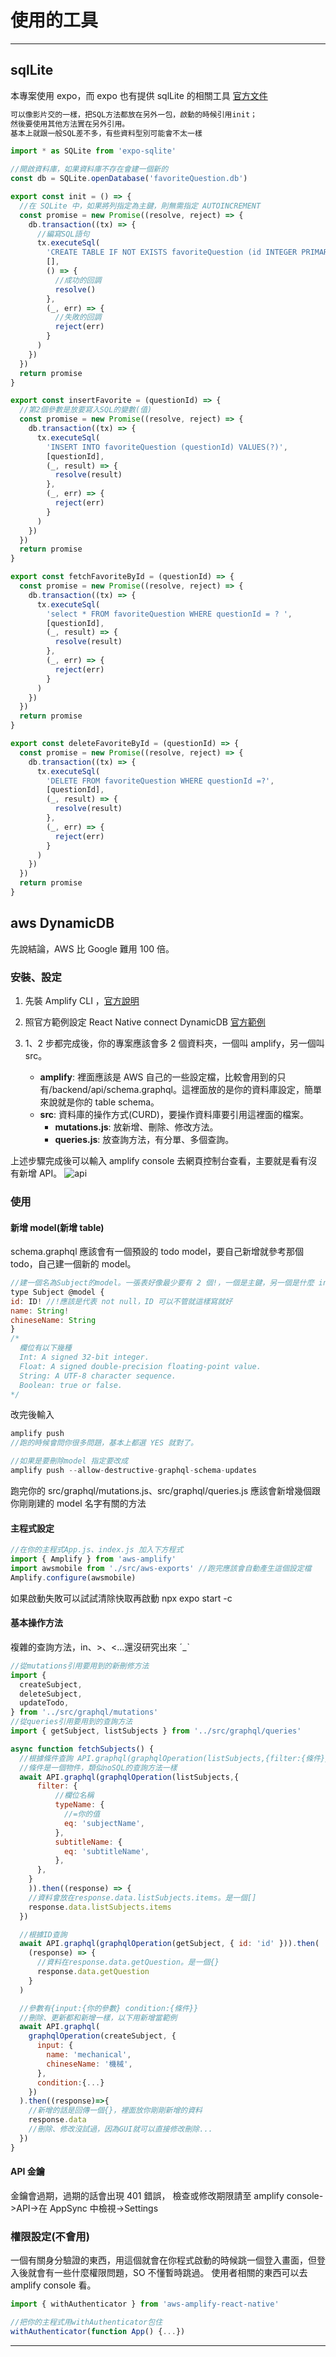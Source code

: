 # 使用的工具

---

## sqlLite

本專案使用 expo，而 expo 也有提供 sqlLite 的相關工具
[官方文件](https://docs.expo.dev/versions/latest/sdk/sqlite/ 'SQLite')

```javascript
可以像影片交的一樣，把SQL方法都放在另外一包，啟動的時候引用init；
然後要使用其他方法實在另外引用。
基本上就跟一般SQL差不多，有些資料型別可能會不太一樣

import * as SQLite from 'expo-sqlite'

//開啟資料庫，如果資料庫不存在會建一個新的
const db = SQLite.openDatabase('favoriteQuestion.db')

export const init = () => {
  //在 SQLite 中，如果將列指定為主鍵，則無需指定 AUTOINCREMENT
  const promise = new Promise((resolve, reject) => {
    db.transaction((tx) => {
      //編寫SQL語句
      tx.executeSql(
        'CREATE TABLE IF NOT EXISTS favoriteQuestion (id INTEGER PRIMARY KEY NOT NULL , questionId TEXT NOT NULL);',
        [],
        () => {
          //成功的回調
          resolve()
        },
        (_, err) => {
          //失敗的回調
          reject(err)
        }
      )
    })
  })
  return promise
}

export const insertFavorite = (questionId) => {
  //第2個參數是放要寫入SQL的變數(值)
  const promise = new Promise((resolve, reject) => {
    db.transaction((tx) => {
      tx.executeSql(
        'INSERT INTO favoriteQuestion (questionId) VALUES(?)',
        [questionId],
        (_, result) => {
          resolve(result)
        },
        (_, err) => {
          reject(err)
        }
      )
    })
  })
  return promise
}

export const fetchFavoriteById = (questionId) => {
  const promise = new Promise((resolve, reject) => {
    db.transaction((tx) => {
      tx.executeSql(
        'select * FROM favoriteQuestion WHERE questionId = ? ',
        [questionId],
        (_, result) => {
          resolve(result)
        },
        (_, err) => {
          reject(err)
        }
      )
    })
  })
  return promise
}

export const deleteFavoriteById = (questionId) => {
  const promise = new Promise((resolve, reject) => {
    db.transaction((tx) => {
      tx.executeSql(
        'DELETE FROM favoriteQuestion WHERE questionId =?',
        [questionId],
        (_, result) => {
          resolve(result)
        },
        (_, err) => {
          reject(err)
        }
      )
    })
  })
  return promise
}

```

## aws DynamicDB

先說結論，AWS 比 Google 難用 100 倍。

### 安裝、設定

1. 先裝 Amplify CLI ，[官方說明](https://docs.amplify.aws/cli/start/install/ '官方說明')
2. 照官方範例設定 React Native connect DynamicDB [官方範例](https://docs.aws.amazon.com/prescriptive-guidance/latest/patterns/build-a-serverless-react-native-mobile-app-by-using-aws-amplify.html '官方範例')
3. 1、2 步都完成後，你的專案應該會多 2 個資料夾，一個叫 amplify，另一個叫 src。

   - **amplify**: 裡面應該是 AWS 自己的一些設定檔，比較會用到的只有/backend/api/schema.graphql。這裡面放的是你的資料庫設定，簡單來說就是你的 table schema。
   - **src**: 資料庫的操作方式(CURD)，要操作資料庫要引用這裡面的檔案。
     - **mutations.js**: 放新增、刪除、修改方法。
     - **queries.js**: 放查詢方法，有分單、多個查詢。

上述步驟完成後可以輸入 amplify console 去網頁控制台查看，主要就是看有沒有新增 API。
![api](assets\usedTools\AWSapi.png 'API啟用')

### 使用

#### 新增 model(新增 table)

schema.graphql 應該會有一個預設的 todo model，要自己新增就參考那個 todo，自己建一個新的 model。

```javascript
//建一個名為Subject的model。一張表好像最少要有 2 個!，一個是主鍵，另一個是什麼 index
type Subject @model {
id: ID! //!應該是代表 not null，ID 可以不管就這樣寫就好
name: String!
chineseName: String
}
/*
  欄位有以下幾種
  Int: A signed 32‐bit integer.
  Float: A signed double-precision floating-point value.
  String: A UTF‐8 character sequence.
  Boolean: true or false.
*/
```

改完後輸入

```javascript
amplify push
//跑的時候會問你很多問題，基本上都選 YES 就對了。

//如果是要刪除model 指定要改成
amplify push --allow-destructive-graphql-schema-updates
```

跑完你的 src/graphql/mutations.js、src/graphql/queries.js 應該會新增幾個跟你剛剛建的 model 名字有關的方法

#### 主程式設定

```javascript
//在你的主程式App.js、index.js 加入下方程式
import { Amplify } from 'aws-amplify'
import awsmobile from './src/aws-exports' //跑完應該會自動產生這個設定檔
Amplify.configure(awsmobile)
```

如果啟動失敗可以試試清除快取再啟動 npx expo start -c

#### 基本操作方法

複雜的查詢方法，in、>、<...還沒研究出來 ˊ_ˋ

```javascript
//從mutations引用要用到的新刪修方法
import {
  createSubject,
  deleteSubject,
  updateTodo,
} from '../src/graphql/mutations'
//從queries引用要用到的查詢方法
import { getSubject, listSubjects } from '../src/graphql/queries'

async function fetchSubjects() {
  //根據條件查詢 API.graphql(graphqlOperation(listSubjects,{filter:{條件}}))
  //條件是一個物件，類似noSQL的查詢方法一樣
  await API.graphql(graphqlOperation(listSubjects,{
      filter: {
          //欄位名稱
          typeName: {
            //=你的值
            eq: 'subjectName',
          },
          subtitleName: {
            eq: 'subtitleName',
          },
      },
    }
    )).then((response) => {
    //資料會放在response.data.listSubjects.items。是一個[]
    response.data.listSubjects.items
  })

  //根據ID查詢
  await API.graphql(graphqlOperation(getSubject, { id: 'id' })).then(
    (response) => {
      //資料在response.data.getQuestion。是一個{}
      response.data.getQuestion
    }
  )

  //參數有{input:{你的參數} condition:{條件}}
  //刪除、更新都和新增一樣，以下用新增當範例
  await API.graphql(
    graphqlOperation(createSubject, {
      input: {
        name: 'mechanical',
        chineseName: '機械',
      },
      condition:{...}
    })
  ).then((response)=>{
    //新增的話是回傳一個{}，裡面放你剛剛新增的資料
    response.data
    //刪除、修改沒試過，因為GUI就可以直接修改刪除...
  })
}
```

#### API 金鑰

金鑰會過期，過期的話會出現 401 錯誤，
檢查或修改期限請至 amplify console->API->在 AppSync 中檢視->Settings

### 權限設定(不會用)

一個有關身分驗證的東西，用這個就會在你程式啟動的時候跳一個登入畫面，但登入後就會有一些什麼權限問題，SO 不懂暫時跳過。
使用者相關的東西可以去 amplify console 看。

```javascript
import { withAuthenticator } from 'aws-amplify-react-native'

//把你的主程式用withAuthenticator包住
withAuthenticator(function App() {...})

```

---

